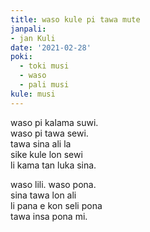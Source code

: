 ```yaml
---
title: waso kule pi tawa mute
janpali:
- jan Kuli
date: '2021-02-28'
poki:
  - toki musi
  - waso
  - pali musi
kule: musi
---
```

waso pi kalama suwi.  
waso pi tawa sewi.  
tawa sina ali la  
sike kule lon sewi  
li kama tan luka sina.  

waso lili. waso pona.  
sina tawa lon ali   
li pana e kon seli pona  
tawa insa pona mi.
